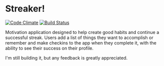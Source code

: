 Streaker!
==
[![Code Climate](https://codeclimate.com/github/bencalegari/streaker.png)](https://codeclimate.com/github/bencalegari/streaker) [![Build Status](https://travis-ci.org/bencalegari/streaker.png?branch=master)](https://travis-ci.org/bencalegari/streaker)

Motivation application designed to help create good habits and continue a successful streak. Users add a list of things they want to accomplish or remember and make checkins to the app when they complete it, with the ability to see their success on their profile. 

I'm still building it, but any feedback is greatly appreciated. 
